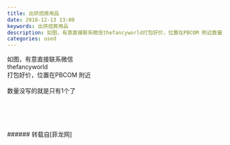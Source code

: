 ```yaml
---
title: 出烘焙房用品
date: 2018-12-13 13:00
keywords: 出烘焙房用品
description: 如图，有意直接联系微信thefancyworld打包好价，位置在PBCOM 附近数量没写的就是只有1个了
categories: used
---
```

<td class="t_f" id="postmessage_2462435">

如图，有意直接联系微信<br/>
thefancyworld<br/>
打包好价，位置在PBCOM 附近<br/>
<br/>
数量没写的就是只有1个了<br/>
<img alt="" border="0" class="zoom" data-cf-modified-8fe637da7b6b4a55a10599ea-="" file="http://www.flw.ph/data/appbyme/upload/image/201812/13/sIKYyZLQQ5Qt.jpg" id="aimg_SsIIc" lazyloadthumb="1" onclick="" onmouseover="" src="http://www.flw.ph/data/appbyme/upload/image/201812/13/sIKYyZLQQ5Qt.jpg"/><br/>
<br/>
<img alt="" border="0" class="zoom" data-cf-modified-8fe637da7b6b4a55a10599ea-="" file="http://www.flw.ph/data/appbyme/upload/image/201812/13/d9tKYfWEnHK2.jpg" id="aimg_lzMO2" lazyloadthumb="1" onclick="" onmouseover="" src="http://www.flw.ph/data/appbyme/upload/image/201812/13/d9tKYfWEnHK2.jpg"/><br/>
<br/>
<img alt="" border="0" class="zoom" data-cf-modified-8fe637da7b6b4a55a10599ea-="" file="http://www.flw.ph/data/appbyme/upload/image/201812/13/2FIAJDDbXMy7.jpg" id="aimg_IZbDZ" lazyloadthumb="1" onclick="" onmouseover="" src="http://www.flw.ph/data/appbyme/upload/image/201812/13/2FIAJDDbXMy7.jpg"/><br/>
<br/>
<br/>
</td>
###### 转载自[菲龙网]